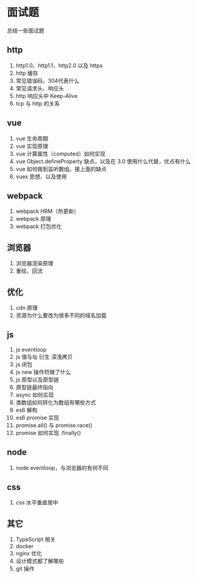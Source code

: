 # 面试题

总结一些面试题

## http

1.  http1.0、http1.1、http2.0 以及 https
1.  http 缓存
1.  常见错误码，304代表什么
1.  常见请求头、响应头
1.  http 响应头中 Keep-Alive
1.  tcp 与 http 的关系

## vue

1.  vue 生命周期
1.  vue 实现原理
1.  vue 计算属性（computed）如何实现
1.  vue Object.defineProperty 缺点，以及在 3.0 使用什么代替，优点有什么
1.  vue 如何做到监听数组。接上面的缺点
1.  vuex 思想、以及使用

## webpack

1.  webpack HRM（热更新）
1.  webpack 原理
1.  webpack 打包优化

## 浏览器

1.  浏览器渲染原理
1.  重绘、回流

## 优化

1.  cdn 原理
1.  资源为什么要改为很多不同的域名加载

## js

1.  js eventloop
1.  js 值与址 衍生 深浅拷贝
1.  js 闭包
1.  js new 操作符做了什么
1.  js 原型以及原型链
1.  原型链最终指向
1.  async 如何实现
1.  类数组如何转化为数组有哪些方式
1.  es6 解构
1.  es6 promise 实现
1.  promise.all() 与 promise.race()
1.  promise 如何实现 .finally()

## node

1.  node eventloop，与浏览器的有何不同

## css

1.  css 水平垂直居中

## 其它

1.  TypeScript 相关
1.  docker
1.  nginx 优化
1.  设计模式都了解哪些
1.  git 操作